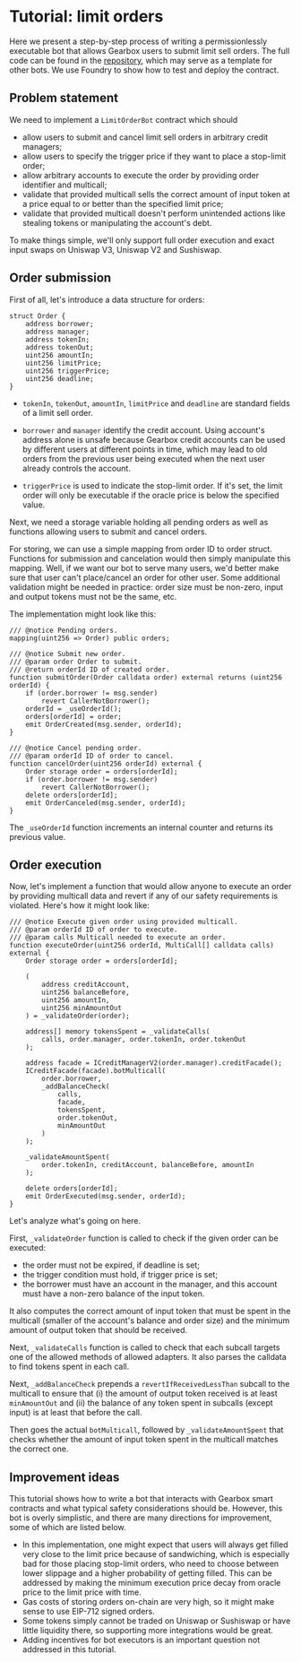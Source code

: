 # Tutorial: limit orders

Here we present a step-by-step process of writing a permissionlessly executable bot that allows Gearbox users to submit limit sell orders.
The full code can be found in the [repository](https://github.com/Gearbox-protocol/dev-bots-tutorial), which may serve as a template for other bots.
We use Foundry to show how to test and deploy the contract.

## Problem statement

We need to implement a `LimitOrderBot` contract which should
* allow users to submit and cancel limit sell orders in arbitrary credit managers;
* allow users to specify the trigger price if they want to place a stop-limit order;
* allow arbitrary accounts to execute the order by providing order identifier and multicall;
* validate that provided multicall sells the correct amount of input token at a price equal to or better than the specified limit price;
* validate that provided multicall doesn't perform unintended actions like stealing tokens or manipulating the account's debt.

To make things simple, we'll only support full order execution and exact input swaps on Uniswap V3, Uniswap V2 and Sushiswap.

## Order submission

First of all, let's introduce a data structure for orders:

```solidity
struct Order {
    address borrower;
    address manager;
    address tokenIn;
    address tokenOut;
    uint256 amountIn;
    uint256 limitPrice;
    uint256 triggerPrice;
    uint256 deadline;
}
```

* `tokenIn`, `tokenOut`, `amountIn`, `limitPrice` and `deadline` are standard fields of a limit sell order.

* `borrower` and `manager` identify the credit account.
Using account's address alone is unsafe because Gearbox credit accounts can be used by different users at different points in time, which may lead to old orders from the previous user being executed when the next user already controls the account.

* `triggerPrice` is used to indicate the stop-limit order.
If it's set, the limit order will only be executable if the oracle price is below the specified value.

Next, we need a storage variable holding all pending orders as well as functions allowing users to submit and cancel orders.

For storing, we can use a simple mapping from order ID to order struct.
Functions for submission and cancelation would then simply manipulate this mapping.
Well, if we want our bot to serve many users, we'd better make sure that user can't place/cancel an order for other user.
Some additional validation might be needed in practice: order size must be non-zero, input and output tokens must not be the same, etc.

The implementation might look like this:

```solidity
/// @notice Pending orders.
mapping(uint256 => Order) public orders;

/// @notice Submit new order.
/// @param order Order to submit.
/// @return orderId ID of created order.
function submitOrder(Order calldata order) external returns (uint256 orderId) {
    if (order.borrower != msg.sender)
        revert CallerNotBorrower();
    orderId = _useOrderId();
    orders[orderId] = order;
    emit OrderCreated(msg.sender, orderId);
}

/// @notice Cancel pending order.
/// @param orderId ID of order to cancel.
function cancelOrder(uint256 orderId) external {
    Order storage order = orders[orderId];
    if (order.borrower != msg.sender)
        revert CallerNotBorrower();
    delete orders[orderId];
    emit OrderCanceled(msg.sender, orderId);
}
```

The `_useOrderId` function increments an internal counter and returns its previous value.

## Order execution

Now, let's implement a function that would allow anyone to execute an order by providing multicall data and revert if any of our safety requirements is violated.
Here's how it might look like:

```solidity
/// @notice Execute given order using provided multicall.
/// @param orderId ID of order to execute.
/// @param calls Multicall needed to execute an order.
function executeOrder(uint256 orderId, MultiCall[] calldata calls) external {
    Order storage order = orders[orderId];

    (
        address creditAccount,
        uint256 balanceBefore,
        uint256 amountIn,
        uint256 minAmountOut
    ) = _validateOrder(order);

    address[] memory tokensSpent = _validateCalls(
        calls, order.manager, order.tokenIn, order.tokenOut
    );

    address facade = ICreditManagerV2(order.manager).creditFacade();
    ICreditFacade(facade).botMulticall(
        order.borrower,
        _addBalanceCheck(
            calls,
            facade,
            tokensSpent,
            order.tokenOut,
            minAmountOut
        )
    );

    _validateAmountSpent(
        order.tokenIn, creditAccount, balanceBefore, amountIn
    );

    delete orders[orderId];
    emit OrderExecuted(msg.sender, orderId);
}
```

Let's analyze what's going on here.

First, `_validateOrder` function is called to check if the given order can be executed:
* the order must not be expired, if deadline is set;
* the trigger condition must hold, if trigger price is set;
* the borrower must have an account in the manager, and this account must have a non-zero balance of the input token.

It also computes the correct amount of input token that must be spent in the multicall (smaller of the account's balance and order size) and the minimum amount of output token that should be received.

Next, `_validateCalls` function is called to check that each subcall targets one of the allowed methods of allowed adapters.
It also parses the calldata to find tokens spent in each call.

Next, `_addBalanceCheck` prepends a `revertIfReceivedLessThan` subcall to the multicall to ensure that (i) the amount of output token received is at least `minAmountOut` and (ii) the balance of any token spent in subcalls (except input) is at least that before the call.

Then goes the actual `botMulticall`, followed by `_validateAmountSpent` that checks whether the amount of input token spent in the multicall matches the correct one.

## Improvement ideas

This tutorial shows how to write a bot that interacts with Gearbox smart contracts and what typical safety considerations should be.
However, this bot is overly simplistic, and there are many directions for improvement, some of which are listed below.

* In this implementation, one might expect that users will always get filled very close to the limit price because of sandwiching, which is especially bad for those placing stop-limit orders, who need to choose between lower slippage and a higher probability of getting filled.
This can be addressed by making the minimum execution price decay from oracle price to the limit price with time.
* Gas costs of storing orders on-chain are very high, so it might make sense to use EIP-712 signed orders.
* Some tokens simply cannot be traded on Uniswap or Sushiswap or have little liquidity there, so supporting more integrations would be great.
* Adding incentives for bot executors is an important question not addressed in this tutorial.
